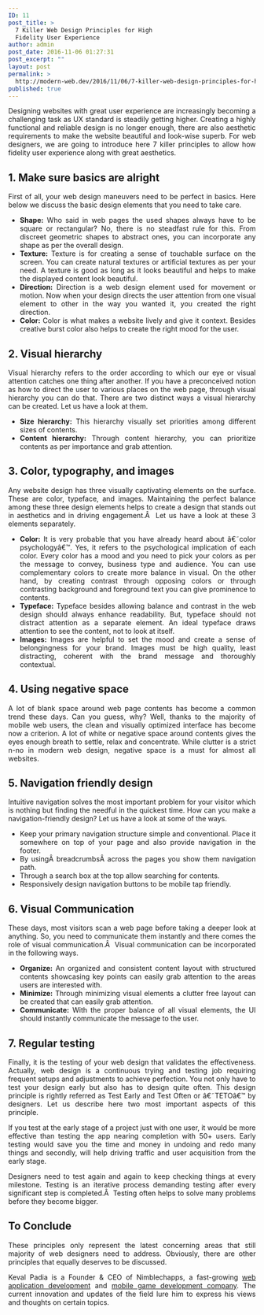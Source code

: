 ```yaml
---
ID: 11
post_title: >
  7 Killer Web Design Principles for High
  Fidelity User Experience
author: admin
post_date: 2016-11-06 01:27:31
post_excerpt: ""
layout: post
permalink: >
  http://modern-web.dev/2016/11/06/7-killer-web-design-principles-for-high-fidelity-user-experience/
published: true
---
```

<p style="text-align: justify">Designing websites with great user experience are increasingly becoming a challenging task as UX standard is steadily getting higher. Creating a highly functional and reliable design is no longer enough, there are also aesthetic requirements to make the website beautiful and look-wise superb. For web designers, we are going to introduce here 7 killer principles to allow how fidelity user experience along with great aesthetics.</p>

<h2 style="text-align: justify"><strong>1. Make sure basics are alright</strong></h2>
<p style="text-align: justify">First of all, your web design maneuvers need to be perfect in basics. Here below we discuss the basic design elements that you need to take care.</p>

<ul style="text-align: justify">
 	<li style="text-align: justify"><strong>Shape:</strong> Who said in web pages the used shapes always have to be square or rectangular? No, there is no steadfast rule for this. From discreet geometric shapes to abstract ones, you can incorporate any shape as per the overall design.</li>
 	<li style="text-align: justify"><strong>Texture:</strong> Texture is for creating a sense of touchable surface on the screen. You can create natural textures or artificial textures as per your need. A texture is good as long as it looks beautiful and helps to make the displayed content look beautiful.</li>
 	<li style="text-align: justify"><strong>Direction:</strong> Direction is a web design element used for movement or motion. Now when your design directs the user attention from one visual element to other in the way you wanted it, you created the right direction.</li>
 	<li style="text-align: justify"><strong>Color:</strong> Color is what makes a website lively and give it context. Besides creative burst color also helps to create the right mood for the user.</li>
</ul>
<h2 style="text-align: justify"><strong>2. Visual hierarchy</strong></h2>
<p style="text-align: justify">Visual hierarchy refers to the order according to which our eye or visual attention catches one thing after another. If you have a preconceived notion as how to direct the user to various places on the web page, through visual hierarchy you can do that. There are two distinct ways a visual hierarchy can be created. Let us have a look at them.</p>

<ul>
 	<li style="text-align: justify"><strong>Size hierarchy:</strong> This hierarchy visually set priorities among different sizes of contents.</li>
 	<li style="text-align: justify"><strong>Content hierarchy:</strong> Through content hierarchy, you can prioritize contents as per importance and grab attention.</li>
</ul>
<h2 style="text-align: justify"><strong>3. Color, typography, and images</strong></h2>
<p style="text-align: justify">Any website design has three visually captivating elements on the surface. These are color, typeface, and images. Maintaining the perfect balance among these three design elements helps to create a design that stands out in aesthetics and in driving engagement.Â  Let us have a look at these 3 elements separately.</p>

<ul>
 	<li style="text-align: justify"><strong>Color:</strong> It is very probable that you have already heard about â€˜color psychologyâ€™. Yes, it refers to the psychological implication of each color. Every color has a mood and you need to pick your colors as per the message to convey, business type and audience. You can use complementary colors to create more balance in visual. On the other hand, by creating contrast through opposing colors or through contrasting background and foreground text you can give prominence to contents.</li>
 	<li style="text-align: justify"><strong>Typeface:</strong> Typeface besides allowing balance and contrast in the web design should always enhance readability. But, typeface should not distract attention as a separate element. An ideal typeface draws attention to see the content, not to look at itself.</li>
 	<li style="text-align: justify"><strong>Images:</strong> Images are helpful to set the mood and create a sense of belongingness for your brand. Images must be high quality, least distracting, coherent with the brand message and thoroughly contextual.</li>
</ul>
<h2 style="text-align: justify"><strong>4. Using negative space</strong></h2>
<p style="text-align: justify">A lot of blank space around web page contents has become a common trend these days. Can you guess, why? Well, thanks to the majority of mobile web users, the clean and visually optimized interface has become now a criterion. A lot of white or negative space around contents gives the eyes enough breath to settle, relax and concentrate. While clutter is a strict n-no in modern web design, negative space is a must for almost all websites.</p>

<h2 style="text-align: justify">5. Navigation friendly design</h2>
<p style="text-align: justify">Intuitive navigation solves the most important problem for your visitor which is nothing but finding the needful in the quickest time. How can you make a navigation-friendly design? Let us have a look at some of the ways.</p>

<ul>
 	<li style="text-align: justify">Keep your primary navigation structure simple and conventional. Place it somewhere on top of your page and also provide navigation in the footer.</li>
 	<li style="text-align: justify">By usingÂ breadcrumbsÂ across the pages you show them navigation path.</li>
 	<li style="text-align: justify">Through a search box at the top allow searching for contents.</li>
 	<li style="text-align: justify">Responsively design navigation buttons to be mobile tap friendly.</li>
</ul>
<h2 style="text-align: justify"><strong>6. Visual Communication</strong></h2>
<p style="text-align: justify">These days, most visitors scan a web page before taking a deeper look at anything. So, you need to communicate them instantly and there comes the role of visual communication.Â  Visual communication can be incorporated in the following ways.</p>

<ul>
 	<li style="text-align: justify"><strong>Organize:</strong> An organized and consistent content layout with structured contents showcasing key points can easily grab attention to the areas users are interested with.</li>
 	<li style="text-align: justify"><strong>Minimize:</strong> Through minimizing visual elements a clutter free layout can be created that can easily grab attention.</li>
 	<li style="text-align: justify"><strong>Communicate:</strong> With the proper balance of all visual elements, the UI should instantly communicate the message to the user.</li>
</ul>
<h2 style="text-align: justify"><strong>7. Regular testing</strong></h2>
<p style="text-align: justify">Finally, it is the testing of your web design that validates the effectiveness. Actually, web design is a continuous trying and testing job requiring frequent setups and adjustments to achieve perfection. You not only have to test your design early but also has to design quite often. This design principle is rightly referred as Test Early and Test Often or â€˜TETOâ€™ by designers. Let us describe here two most important aspects of this principle.</p>
<p style="text-align: justify">If you test at the early stage of a project just with one user, it would be more effective than testing the app nearing completion with 50+ users. Early testing would save you the time and money in undoing and redo many things and secondly, will help driving traffic and user acquisition from the early stage.</p>
<p style="text-align: justify">Designers need to test again and again to keep checking things at every milestone. Testing is an iterative process demanding testing after every significant step is completed.Â  Testing often helps to solve many problems before they become bigger.</p>

<h2 style="text-align: justify"><strong>To Conclude</strong></h2>
<p style="text-align: justify">These principles only represent the latest concerning areas that still majority of web designers need to address. Obviously, there are other principles that equally deserves to be discussed.</p>
<p style="text-align: justify">Keval Padia is a Founder &amp; CEO of Nimblechapps, a fast-growing <a href="http://nimblechapps.com/website-development" target="_blank">web application development</a> and <a href="http://nimblechapps.com/mobile-game-development" target="_blank">mobile game development company</a>. The current innovation and updates of the field lure him to express his views and thoughts on certain topics.</p>